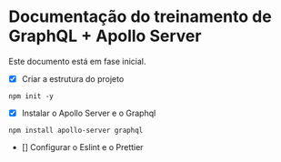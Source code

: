 # Documentação do treinamento de GraphQL + Apollo Server

Este documento está em fase inicial.

- [X] Criar a estrutura do projeto
```
npm init -y
```
- [X] Instalar o Apollo Server e o Graphql

```
npm install apollo-server graphql
```

- [] Configurar o Eslint e o Prettier
